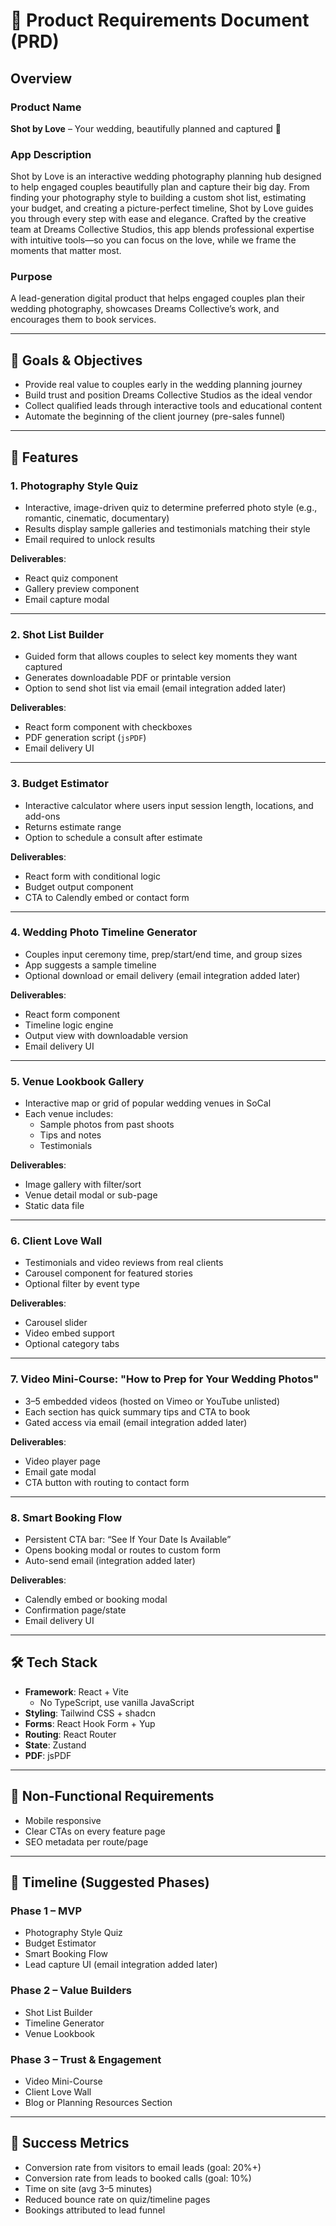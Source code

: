 # 📝 Product Requirements Document (PRD)

## Overview

### Product Name
**Shot by Love** – Your wedding, beautifully planned and captured 📸

### App Description
Shot by Love is an interactive wedding photography planning hub designed to help engaged couples beautifully plan and capture their big day. From finding your photography style to building a custom shot list, estimating your budget, and creating a picture-perfect timeline, Shot by Love guides you through every step with ease and elegance. Crafted by the creative team at Dreams Collective Studios, this app blends professional expertise with intuitive tools—so you can focus on the love, while we frame the moments that matter most.

### Purpose
A lead-generation digital product that helps engaged couples plan their wedding photography, showcases Dreams Collective’s work, and encourages them to book services.

---

## 🎯 Goals & Objectives

- Provide real value to couples early in the wedding planning journey
- Build trust and position Dreams Collective Studios as the ideal vendor
- Collect qualified leads through interactive tools and educational content
- Automate the beginning of the client journey (pre-sales funnel)

---

## 🧩 Features

### 1. Photography Style Quiz
- Interactive, image-driven quiz to determine preferred photo style (e.g., romantic, cinematic, documentary)
- Results display sample galleries and testimonials matching their style
- Email required to unlock results

**Deliverables**:
- React quiz component
- Gallery preview component
- Email capture modal

---

### 2. Shot List Builder
- Guided form that allows couples to select key moments they want captured
- Generates downloadable PDF or printable version
- Option to send shot list via email (email integration added later)

**Deliverables**:
- React form component with checkboxes
- PDF generation script (`jsPDF`)
- Email delivery UI

---

### 3. Budget Estimator
- Interactive calculator where users input session length, locations, and add-ons
- Returns estimate range
- Option to schedule a consult after estimate

**Deliverables**:
- React form with conditional logic
- Budget output component
- CTA to Calendly embed or contact form

---

### 4. Wedding Photo Timeline Generator
- Couples input ceremony time, prep/start/end time, and group sizes
- App suggests a sample timeline
- Optional download or email delivery (email integration added later)

**Deliverables**:
- React form component
- Timeline logic engine
- Output view with downloadable version
- Email delivery UI

---

### 5. Venue Lookbook Gallery
- Interactive map or grid of popular wedding venues in SoCal
- Each venue includes:
  - Sample photos from past shoots
  - Tips and notes
  - Testimonials

**Deliverables**:
- Image gallery with filter/sort
- Venue detail modal or sub-page
- Static data file

---

### 6. Client Love Wall
- Testimonials and video reviews from real clients
- Carousel component for featured stories
- Optional filter by event type

**Deliverables**:
- Carousel slider
- Video embed support
- Optional category tabs

---

### 7. Video Mini-Course: "How to Prep for Your Wedding Photos"
- 3–5 embedded videos (hosted on Vimeo or YouTube unlisted)
- Each section has quick summary tips and CTA to book
- Gated access via email (email integration added later)

**Deliverables**:
- Video player page
- Email gate modal
- CTA button with routing to contact form

---

### 8. Smart Booking Flow
- Persistent CTA bar: “See If Your Date Is Available”
- Opens booking modal or routes to custom form
- Auto-send email (integration added later)

**Deliverables**:
- Calendly embed or booking modal
- Confirmation page/state
- Email delivery UI

---

## 🛠 Tech Stack

- **Framework**: React + Vite
  - No TypeScript, use vanilla JavaScript
- **Styling**: Tailwind CSS + shadcn
- **Forms**: React Hook Form + Yup
- **Routing**: React Router
- **State**: Zustand
- **PDF**: jsPDF

---

## 📝 Non-Functional Requirements

- Mobile responsive
- Clear CTAs on every feature page
- SEO metadata per route/page

---

## 📅 Timeline (Suggested Phases)

### Phase 1 – MVP
- Photography Style Quiz
- Budget Estimator
- Smart Booking Flow
- Lead capture UI (email integration added later)

### Phase 2 – Value Builders
- Shot List Builder
- Timeline Generator
- Venue Lookbook

### Phase 3 – Trust & Engagement
- Video Mini-Course
- Client Love Wall
- Blog or Planning Resources Section

---

## 📌 Success Metrics

- Conversion rate from visitors to email leads (goal: 20%+)
- Conversion rate from leads to booked calls (goal: 10%)
- Time on site (avg 3–5 minutes)
- Reduced bounce rate on quiz/timeline pages
- Bookings attributed to lead funnel
